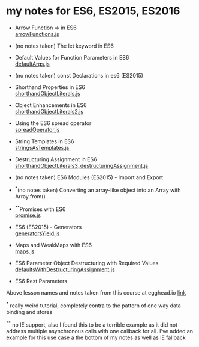 
# my notes for ES6, ES2015, ES2016

- Arrow Function => in ES6<br/>[arrowFunctions.js](./arrowFunctions.js)

- (no notes taken) The let keyword in ES6

- Default Values for Function Parameters in ES6<br/>[defaultArgs.js](./defaultArgs.js)

- (no notes taken) const Declarations in es6 (ES2015)

- Shorthand Properties in ES6<br/>[shorthandObjectLiterals.js](shorthandObjectLiterals.js)

- Object Enhancements in ES6<br/>[shorthandObjectLiterals2.js](shorthandObjectLiterals2.js)

- Using the ES6 spread operator<br/>[spreadOperator.js](spreadOperator.js)

- String Templates in ES6<br/>[stringsAsTemplates.js](stringsAsTemplates.js)

- Destructuring Assignment in ES6<br/>[shorthandObjectLiterals3_destructuringAssignment.js](shorthandObjectLiterals3_destructuringAssignment.js)

- (no notes taken) ES6 Modules (ES2015) - Import and Export

- <sup>*</sup>(no notes taken) Converting an array-like object into an Array with Array.from()

- <sup>**</sup>Promises with ES6<br/>[promise.js](promise.js)

- ES6 (ES2015) - Generators<br/>[generatorsYield.js](generatorsYield.js)

- Maps and WeakMaps with ES6<br/>[maps.js](maps.js)

- ES6 Parameter Object Destructuring with Required Values<br/>[defaultsWithDestructuringAssignment.js](defaultsWithDestructuringAssignment.js)

- ES6 Rest Parameters

Above lesson names and notes taken from this course at egghead.io [link](https://egghead.io/courses/learn-es6-ecmascript-2015?utm_source=drip&utm_medium=email&utm_campaign=learn-es6)

<sup>*</sup> really weird tutorial, completely contra to the pattern of one way data binding and stores

<sup>**</sup> no IE support, also I found this to be a terrible example as it did not address multiple asynchronous calls with one callback for all.  I've added an example for this use case a the bottom of my notes as well as IE fallback







